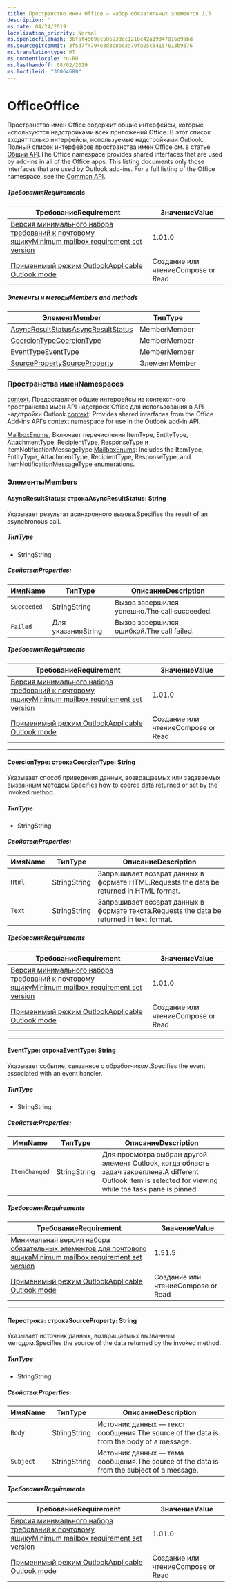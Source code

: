 ```yaml
---
title: Пространство имен Office — набор обязательных элементов 1,5
description: ''
ms.date: 04/24/2019
localization_priority: Normal
ms.openlocfilehash: 36faf4569ac58693dcc1218c42a19347816d9abd
ms.sourcegitcommit: 3f5d7f4794e3d3c8bc3a79fa05c54157613b9376
ms.translationtype: MT
ms.contentlocale: ru-RU
ms.lasthandoff: 08/02/2019
ms.locfileid: "36064680"
---
```

# <a name="office"></a><span data-ttu-id="49ebf-102">Office</span><span class="sxs-lookup"><span data-stu-id="49ebf-102">Office</span></span>

<span data-ttu-id="49ebf-p101">Пространство имен Office содержит общие интерфейсы, которые используются надстройками всех приложений Office. В этот список входят только интерфейсы, используемые надстройками Outlook. Полный список интерфейсов пространства имен Office см. в статье [Общий API](/javascript/api/office).</span><span class="sxs-lookup"><span data-stu-id="49ebf-p101">The Office namespace provides shared interfaces that are used by add-ins in all of the Office apps. This listing documents only those interfaces that are used by Outlook add-ins. For a full listing of the Office namespace, see the [Common API](/javascript/api/office).</span></span>

##### <a name="requirements"></a><span data-ttu-id="49ebf-105">Требования</span><span class="sxs-lookup"><span data-stu-id="49ebf-105">Requirements</span></span>

|<span data-ttu-id="49ebf-106">Требование</span><span class="sxs-lookup"><span data-stu-id="49ebf-106">Requirement</span></span>| <span data-ttu-id="49ebf-107">Значение</span><span class="sxs-lookup"><span data-stu-id="49ebf-107">Value</span></span>|
|---|---|
|[<span data-ttu-id="49ebf-108">Версия минимального набора требований к почтовому ящику</span><span class="sxs-lookup"><span data-stu-id="49ebf-108">Minimum mailbox requirement set version</span></span>](/office/dev/add-ins/reference/requirement-sets/outlook-api-requirement-sets)| <span data-ttu-id="49ebf-109">1.0</span><span class="sxs-lookup"><span data-stu-id="49ebf-109">1.0</span></span>|
|[<span data-ttu-id="49ebf-110">Применимый режим Outlook</span><span class="sxs-lookup"><span data-stu-id="49ebf-110">Applicable Outlook mode</span></span>](/outlook/add-ins/#extension-points)| <span data-ttu-id="49ebf-111">Создание или чтение</span><span class="sxs-lookup"><span data-stu-id="49ebf-111">Compose or Read</span></span>|

##### <a name="members-and-methods"></a><span data-ttu-id="49ebf-112">Элементы и методы</span><span class="sxs-lookup"><span data-stu-id="49ebf-112">Members and methods</span></span>

| <span data-ttu-id="49ebf-113">Элемент</span><span class="sxs-lookup"><span data-stu-id="49ebf-113">Member</span></span> | <span data-ttu-id="49ebf-114">Тип</span><span class="sxs-lookup"><span data-stu-id="49ebf-114">Type</span></span> |
|--------|------|
| [<span data-ttu-id="49ebf-115">AsyncResultStatus</span><span class="sxs-lookup"><span data-stu-id="49ebf-115">AsyncResultStatus</span></span>](#asyncresultstatus-string) | <span data-ttu-id="49ebf-116">Member</span><span class="sxs-lookup"><span data-stu-id="49ebf-116">Member</span></span> |
| [<span data-ttu-id="49ebf-117">CoercionType</span><span class="sxs-lookup"><span data-stu-id="49ebf-117">CoercionType</span></span>](#coerciontype-string) | <span data-ttu-id="49ebf-118">Member</span><span class="sxs-lookup"><span data-stu-id="49ebf-118">Member</span></span> |
| [<span data-ttu-id="49ebf-119">EventType</span><span class="sxs-lookup"><span data-stu-id="49ebf-119">EventType</span></span>](#eventtype-string) | <span data-ttu-id="49ebf-120">Member</span><span class="sxs-lookup"><span data-stu-id="49ebf-120">Member</span></span> |
| [<span data-ttu-id="49ebf-121">SourceProperty</span><span class="sxs-lookup"><span data-stu-id="49ebf-121">SourceProperty</span></span>](#sourceproperty-string) | <span data-ttu-id="49ebf-122">Элемент</span><span class="sxs-lookup"><span data-stu-id="49ebf-122">Member</span></span> |

### <a name="namespaces"></a><span data-ttu-id="49ebf-123">Пространства имен</span><span class="sxs-lookup"><span data-stu-id="49ebf-123">Namespaces</span></span>

<span data-ttu-id="49ebf-124">[context.](office.context.md) Предоставляет общие интерфейсы из контекстного пространства имен API надстроек Office для использования в API надстройки Outlook.</span><span class="sxs-lookup"><span data-stu-id="49ebf-124">[context](office.context.md): Provides shared interfaces from the Office Add-ins API's context namespace for use in the Outlook add-in API.</span></span>

<span data-ttu-id="49ebf-125">[MailboxEnums.](/javascript/api/outlook/office.mailboxenums.attachmenttype?view=outlook-js-1.5) Включает перечисления ItemType, EntityType, AttachmentType, RecipientType, ResponseType и ItemNotificationMessageType.</span><span class="sxs-lookup"><span data-stu-id="49ebf-125">[MailboxEnums](/javascript/api/outlook/office.mailboxenums.attachmenttype?view=outlook-js-1.5): Includes the ItemType, EntityType, AttachmentType, RecipientType, ResponseType, and ItemNotificationMessageType enumerations.</span></span>

### <a name="members"></a><span data-ttu-id="49ebf-126">Элементы</span><span class="sxs-lookup"><span data-stu-id="49ebf-126">Members</span></span>

#### <a name="asyncresultstatus-string"></a><span data-ttu-id="49ebf-127">AsyncResultStatus: строка</span><span class="sxs-lookup"><span data-stu-id="49ebf-127">AsyncResultStatus: String</span></span>

<span data-ttu-id="49ebf-128">Указывает результат асинхронного вызова.</span><span class="sxs-lookup"><span data-stu-id="49ebf-128">Specifies the result of an asynchronous call.</span></span>

##### <a name="type"></a><span data-ttu-id="49ebf-129">Тип</span><span class="sxs-lookup"><span data-stu-id="49ebf-129">Type</span></span>

*   <span data-ttu-id="49ebf-130">String</span><span class="sxs-lookup"><span data-stu-id="49ebf-130">String</span></span>

##### <a name="properties"></a><span data-ttu-id="49ebf-131">Свойства:</span><span class="sxs-lookup"><span data-stu-id="49ebf-131">Properties:</span></span>

|<span data-ttu-id="49ebf-132">Имя</span><span class="sxs-lookup"><span data-stu-id="49ebf-132">Name</span></span>| <span data-ttu-id="49ebf-133">Тип</span><span class="sxs-lookup"><span data-stu-id="49ebf-133">Type</span></span>| <span data-ttu-id="49ebf-134">Описание</span><span class="sxs-lookup"><span data-stu-id="49ebf-134">Description</span></span>|
|---|---|---|
|`Succeeded`| <span data-ttu-id="49ebf-135">String</span><span class="sxs-lookup"><span data-stu-id="49ebf-135">String</span></span>|<span data-ttu-id="49ebf-136">Вызов завершился успешно.</span><span class="sxs-lookup"><span data-stu-id="49ebf-136">The call succeeded.</span></span>|
|`Failed`| <span data-ttu-id="49ebf-137">Для указания</span><span class="sxs-lookup"><span data-stu-id="49ebf-137">String</span></span>|<span data-ttu-id="49ebf-138">Вызов завершился ошибкой.</span><span class="sxs-lookup"><span data-stu-id="49ebf-138">The call failed.</span></span>|

##### <a name="requirements"></a><span data-ttu-id="49ebf-139">Требования</span><span class="sxs-lookup"><span data-stu-id="49ebf-139">Requirements</span></span>

|<span data-ttu-id="49ebf-140">Требование</span><span class="sxs-lookup"><span data-stu-id="49ebf-140">Requirement</span></span>| <span data-ttu-id="49ebf-141">Значение</span><span class="sxs-lookup"><span data-stu-id="49ebf-141">Value</span></span>|
|---|---|
|[<span data-ttu-id="49ebf-142">Версия минимального набора требований к почтовому ящику</span><span class="sxs-lookup"><span data-stu-id="49ebf-142">Minimum mailbox requirement set version</span></span>](/office/dev/add-ins/reference/requirement-sets/outlook-api-requirement-sets)| <span data-ttu-id="49ebf-143">1.0</span><span class="sxs-lookup"><span data-stu-id="49ebf-143">1.0</span></span>|
|[<span data-ttu-id="49ebf-144">Применимый режим Outlook</span><span class="sxs-lookup"><span data-stu-id="49ebf-144">Applicable Outlook mode</span></span>](/outlook/add-ins/#extension-points)| <span data-ttu-id="49ebf-145">Создание или чтение</span><span class="sxs-lookup"><span data-stu-id="49ebf-145">Compose or Read</span></span>|

---

#### <a name="coerciontype-string"></a><span data-ttu-id="49ebf-146">CoercionType: строка</span><span class="sxs-lookup"><span data-stu-id="49ebf-146">CoercionType: String</span></span>

<span data-ttu-id="49ebf-147">Указывает способ приведения данных, возвращаемых или задаваемых вызванным методом.</span><span class="sxs-lookup"><span data-stu-id="49ebf-147">Specifies how to coerce data returned or set by the invoked method.</span></span>

##### <a name="type"></a><span data-ttu-id="49ebf-148">Тип</span><span class="sxs-lookup"><span data-stu-id="49ebf-148">Type</span></span>

*   <span data-ttu-id="49ebf-149">String</span><span class="sxs-lookup"><span data-stu-id="49ebf-149">String</span></span>

##### <a name="properties"></a><span data-ttu-id="49ebf-150">Свойства:</span><span class="sxs-lookup"><span data-stu-id="49ebf-150">Properties:</span></span>

|<span data-ttu-id="49ebf-151">Имя</span><span class="sxs-lookup"><span data-stu-id="49ebf-151">Name</span></span>| <span data-ttu-id="49ebf-152">Тип</span><span class="sxs-lookup"><span data-stu-id="49ebf-152">Type</span></span>| <span data-ttu-id="49ebf-153">Описание</span><span class="sxs-lookup"><span data-stu-id="49ebf-153">Description</span></span>|
|---|---|---|
|`Html`| <span data-ttu-id="49ebf-154">String</span><span class="sxs-lookup"><span data-stu-id="49ebf-154">String</span></span>|<span data-ttu-id="49ebf-155">Запрашивает возврат данных в формате HTML.</span><span class="sxs-lookup"><span data-stu-id="49ebf-155">Requests the data be returned in HTML format.</span></span>|
|`Text`| <span data-ttu-id="49ebf-156">String</span><span class="sxs-lookup"><span data-stu-id="49ebf-156">String</span></span>|<span data-ttu-id="49ebf-157">Запрашивает возврат данных в формате текста.</span><span class="sxs-lookup"><span data-stu-id="49ebf-157">Requests the data be returned in text format.</span></span>|

##### <a name="requirements"></a><span data-ttu-id="49ebf-158">Требования</span><span class="sxs-lookup"><span data-stu-id="49ebf-158">Requirements</span></span>

|<span data-ttu-id="49ebf-159">Требование</span><span class="sxs-lookup"><span data-stu-id="49ebf-159">Requirement</span></span>| <span data-ttu-id="49ebf-160">Значение</span><span class="sxs-lookup"><span data-stu-id="49ebf-160">Value</span></span>|
|---|---|
|[<span data-ttu-id="49ebf-161">Версия минимального набора требований к почтовому ящику</span><span class="sxs-lookup"><span data-stu-id="49ebf-161">Minimum mailbox requirement set version</span></span>](/office/dev/add-ins/reference/requirement-sets/outlook-api-requirement-sets)| <span data-ttu-id="49ebf-162">1.0</span><span class="sxs-lookup"><span data-stu-id="49ebf-162">1.0</span></span>|
|[<span data-ttu-id="49ebf-163">Применимый режим Outlook</span><span class="sxs-lookup"><span data-stu-id="49ebf-163">Applicable Outlook mode</span></span>](/outlook/add-ins/#extension-points)| <span data-ttu-id="49ebf-164">Создание или чтение</span><span class="sxs-lookup"><span data-stu-id="49ebf-164">Compose or Read</span></span>|

---

#### <a name="eventtype-string"></a><span data-ttu-id="49ebf-165">EventType: строка</span><span class="sxs-lookup"><span data-stu-id="49ebf-165">EventType: String</span></span>

<span data-ttu-id="49ebf-166">Указывает событие, связанное с обработчиком.</span><span class="sxs-lookup"><span data-stu-id="49ebf-166">Specifies the event associated with an event handler.</span></span>

##### <a name="type"></a><span data-ttu-id="49ebf-167">Тип</span><span class="sxs-lookup"><span data-stu-id="49ebf-167">Type</span></span>

*   <span data-ttu-id="49ebf-168">String</span><span class="sxs-lookup"><span data-stu-id="49ebf-168">String</span></span>

##### <a name="properties"></a><span data-ttu-id="49ebf-169">Свойства:</span><span class="sxs-lookup"><span data-stu-id="49ebf-169">Properties:</span></span>

| <span data-ttu-id="49ebf-170">Имя</span><span class="sxs-lookup"><span data-stu-id="49ebf-170">Name</span></span> | <span data-ttu-id="49ebf-171">Тип</span><span class="sxs-lookup"><span data-stu-id="49ebf-171">Type</span></span> | <span data-ttu-id="49ebf-172">Описание</span><span class="sxs-lookup"><span data-stu-id="49ebf-172">Description</span></span> |
|---|---|---|
|`ItemChanged`| <span data-ttu-id="49ebf-173">String</span><span class="sxs-lookup"><span data-stu-id="49ebf-173">String</span></span> | <span data-ttu-id="49ebf-174">Для просмотра выбран другой элемент Outlook, когда область задач закреплена.</span><span class="sxs-lookup"><span data-stu-id="49ebf-174">A different Outlook item is selected for viewing while the task pane is pinned.</span></span> |

##### <a name="requirements"></a><span data-ttu-id="49ebf-175">Требования</span><span class="sxs-lookup"><span data-stu-id="49ebf-175">Requirements</span></span>

|<span data-ttu-id="49ebf-176">Требование</span><span class="sxs-lookup"><span data-stu-id="49ebf-176">Requirement</span></span>| <span data-ttu-id="49ebf-177">Значение</span><span class="sxs-lookup"><span data-stu-id="49ebf-177">Value</span></span>|
|---|---|
|[<span data-ttu-id="49ebf-178">Минимальная версия набора обязательных элементов для почтового ящика</span><span class="sxs-lookup"><span data-stu-id="49ebf-178">Minimum mailbox requirement set version</span></span>](/office/dev/add-ins/reference/requirement-sets/outlook-api-requirement-sets)| <span data-ttu-id="49ebf-179">1.5</span><span class="sxs-lookup"><span data-stu-id="49ebf-179">1.5</span></span> |
|[<span data-ttu-id="49ebf-180">Применимый режим Outlook</span><span class="sxs-lookup"><span data-stu-id="49ebf-180">Applicable Outlook mode</span></span>](/outlook/add-ins/#extension-points)| <span data-ttu-id="49ebf-181">Создание или чтение</span><span class="sxs-lookup"><span data-stu-id="49ebf-181">Compose or Read</span></span> |

---

#### <a name="sourceproperty-string"></a><span data-ttu-id="49ebf-182">Перестрока: строка</span><span class="sxs-lookup"><span data-stu-id="49ebf-182">SourceProperty: String</span></span>

<span data-ttu-id="49ebf-183">Указывает источник данных, возвращаемых вызванным методом.</span><span class="sxs-lookup"><span data-stu-id="49ebf-183">Specifies the source of the data returned by the invoked method.</span></span>

##### <a name="type"></a><span data-ttu-id="49ebf-184">Тип</span><span class="sxs-lookup"><span data-stu-id="49ebf-184">Type</span></span>

*   <span data-ttu-id="49ebf-185">String</span><span class="sxs-lookup"><span data-stu-id="49ebf-185">String</span></span>

##### <a name="properties"></a><span data-ttu-id="49ebf-186">Свойства:</span><span class="sxs-lookup"><span data-stu-id="49ebf-186">Properties:</span></span>

|<span data-ttu-id="49ebf-187">Имя</span><span class="sxs-lookup"><span data-stu-id="49ebf-187">Name</span></span>| <span data-ttu-id="49ebf-188">Тип</span><span class="sxs-lookup"><span data-stu-id="49ebf-188">Type</span></span>| <span data-ttu-id="49ebf-189">Описание</span><span class="sxs-lookup"><span data-stu-id="49ebf-189">Description</span></span>|
|---|---|---|
|`Body`| <span data-ttu-id="49ebf-190">String</span><span class="sxs-lookup"><span data-stu-id="49ebf-190">String</span></span>|<span data-ttu-id="49ebf-191">Источник данных — текст сообщения.</span><span class="sxs-lookup"><span data-stu-id="49ebf-191">The source of the data is from the body of a message.</span></span>|
|`Subject`| <span data-ttu-id="49ebf-192">String</span><span class="sxs-lookup"><span data-stu-id="49ebf-192">String</span></span>|<span data-ttu-id="49ebf-193">Источник данных — тема сообщения.</span><span class="sxs-lookup"><span data-stu-id="49ebf-193">The source of the data is from the subject of a message.</span></span>|

##### <a name="requirements"></a><span data-ttu-id="49ebf-194">Требования</span><span class="sxs-lookup"><span data-stu-id="49ebf-194">Requirements</span></span>

|<span data-ttu-id="49ebf-195">Требование</span><span class="sxs-lookup"><span data-stu-id="49ebf-195">Requirement</span></span>| <span data-ttu-id="49ebf-196">Значение</span><span class="sxs-lookup"><span data-stu-id="49ebf-196">Value</span></span>|
|---|---|
|[<span data-ttu-id="49ebf-197">Версия минимального набора требований к почтовому ящику</span><span class="sxs-lookup"><span data-stu-id="49ebf-197">Minimum mailbox requirement set version</span></span>](/office/dev/add-ins/reference/requirement-sets/outlook-api-requirement-sets)| <span data-ttu-id="49ebf-198">1.0</span><span class="sxs-lookup"><span data-stu-id="49ebf-198">1.0</span></span>|
|[<span data-ttu-id="49ebf-199">Применимый режим Outlook</span><span class="sxs-lookup"><span data-stu-id="49ebf-199">Applicable Outlook mode</span></span>](/outlook/add-ins/#extension-points)| <span data-ttu-id="49ebf-200">Создание или чтение</span><span class="sxs-lookup"><span data-stu-id="49ebf-200">Compose or Read</span></span>|
